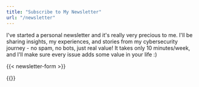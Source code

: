 ```yaml
---
title: "Subscribe to My Newsletter"
url: "/newsletter"
---
```


I've started a personal newsletter and it's really very precious to me.
I'll be sharing insights, my experiences, and stories from my
cybersecurity journey - no spam, no bots, just real value! It takes only
10 minutes/week, and I'll make sure
every issue adds some value in your life :&#41;

{{< newsletter-form >}}

{{<seperator>}}
